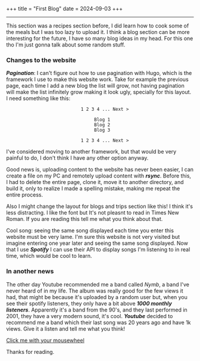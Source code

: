 +++
title = "First Blog"
date = 2024-09-03
+++
<hr>

This section was a recipes section before, I did learn how to cook some of the meals
but I was too lazy to upload it. I think a blog section can be more interesting for the future, I have so many blog ideas in my head. For this one tho I'm just gonna talk about some random stuff.

### Changes to the website

***Pagination***: I can't figure out how to use pagination with Hugo, which is the framework I use to make this website work. Take for example the previous page, each time I add a new blog the list will grow, not having pagination will make the list infinitely grow making it look ugly, specially for this layout. I need something like this: 

```
                            1 2 3 4 ... Next > 
                    
                                 Blog 1 
                                 Blog 2 
                                 Blog 3

                            1 2 3 4 ... Next >
```

I've considered moving to another framework, but that would be very painful to do, I don't think I have any other option anyway.

Good news is, uploading content to the website has never been easier, I can create a file on my PC and remotely upload content with ***rsync***. Before this, I had to delete the entire page, clone it, move it to another directory, and build it, only to realize I made a spelling mistake, making me repeat the entire process.

Also I might change the layout for blogs and trips section like this! I think it's less distracting. I like the font but It's not pleasnt to read in Times New Roman. If you are reading this tell me what you think about that.

Cool song: seeing the same song displayed each time you enter this website must be very lame. I'm sure this website is not very visited but imagine entering one year later and seeing the same song displayed. Now that I use ***Spotify*** I can use their API to display songs I'm listening to in real time, which would be cool to learn.

### In another news

The other day Youtube recommended me a band called *Nymb*, a band I've never heard of in my life. The album was really good for the few views it had, that might be because it's uploaded by a random user but, when you see their spotify listeners, they only have a bit above ***1000 monthly listeners***. Apparently it's a band from the 90's, and they last performed in 2001, they have a very modern sound, it's cool. ***Youtube*** decided to recommend me a band which their last song was 20 years ago and have 1k views. Give it a listen and tell me what you think! 

[Click me with your mousewheel](https://www.youtube.com/watch?v=-ITqLc-4Z-M)

Thanks for reading.
